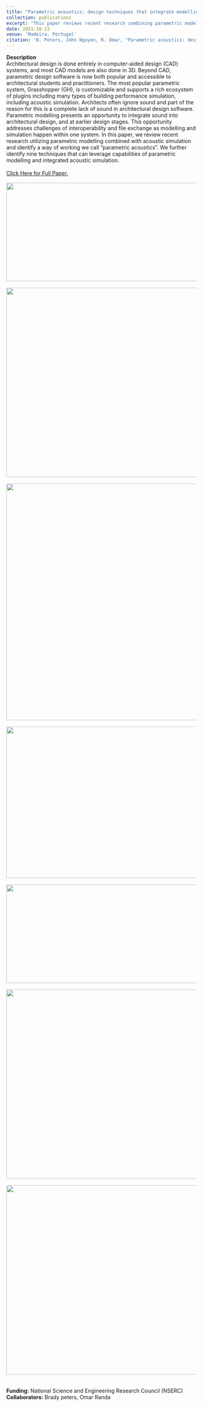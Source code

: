 ```yaml
---
title: "Parametric acoustics: design techniques that integrate modelling and simulation"
collection: publications
excerpt: 'This paper reviews recent research combining parametric modelling and acoustic simulation, proposing a methodology termed "parametric acoustics" and outlining nine techniques to leverage this integrated approach effectively.'
date: 2021-10-23
venue: 'Madeira, Portugal'
citation: 'B. Peters, John Nguyen, R. Omar, "Parametric acoustics: design techniques that integrate modelling and simulation" in Proceedings of Euronoise 21 Annual Congress. doi: sea-acustica.es/fileadmin/Madeira21/ID140'
---
```

**Description**
<br/>Architectural design is done entirely in computer-aided design (CAD) systems, and most CAD models are also done in 3D. Beyond CAD, parametric design software is now both popular and accessible to architectural students and practitioners. The most popular parametric system, Grasshopper (GH), is customizable and supports a rich ecosystem of plugins including many types of building performance simulation, including acoustic simulation. Architects often ignore sound and part of the reason for this is a complete lack of sound in architectural design software. Parametric modelling presents an opportunity to integrate sound into architectural design, and at earlier design stages. This opportunity addresses challenges of interoperability and file exchange as modelling and simulation happen within one system. In this paper, we review recent research utilizing parametric modelling combined with acoustic simulation and identify a way of working we call “parametric acoustics”. We further identify nine techniques that can leverage capabilities of parametric modelling and integrated acoustic simulation.
<br/>
<br/><a href="https://johnnie-nguyen.github.io/design/files/EuroNoise21.pdf" target="_blank">Click Here for Full Paper.</a>
<br/>
<br/> <img src='https://johnnie-nguyen.github.io/design/images/EURO4.png' width="700" height="260">
<br/>
<br/> <img src='https://johnnie-nguyen.github.io/design/images/EURO6.png' width="700" height="500">
<br/>
<br/> <img src='https://johnnie-nguyen.github.io/design/images/EURO2.png' width="700" height="625">
<br/>
<br/> <img src='https://johnnie-nguyen.github.io/design/images/EURO3.png' width="700" height="400">
<br/>
<br/> <img src='https://johnnie-nguyen.github.io/design/images/EURO5.png' width="700" height="260">
<br/>
<br/> <img src='https://johnnie-nguyen.github.io/design/images/EURO1.gif' width="700" height="500">
<br/>
<br/> <img src='https://johnnie-nguyen.github.io/design/images/EURO1B.gif' width="700" height="500">
<br/>
<br/>
<br/> **Funding:** National Science and Engineering Research Council (NSERC)
<br/> **Collaborators:** Brady peters, Omar Randa
